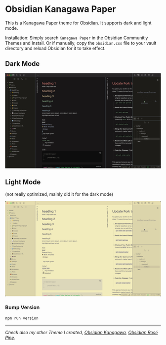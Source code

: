 # Obsidian Kanagawa Paper
This is a [Kanagawa Paper](https://github.com/sho-87/kanagawa-paper.nvim) theme for [Obsidian](https://obsidian.md/). It supports dark and light mode.

Installation: Simply search `Kanagawa Paper` in the Obsidian Communitiy Themes and Install. Or if manually, copy the `obsidian.css` file to your vault directory and reload Obsidian for it to take effect.

## Dark Mode
![](dark_high.jpg)

## Light Mode 
(not really optimized, mainly did it for the dark mode)

![](light_high.jpg)

### Bump Version

```sh
npm run version
```



---

*Check also my other Theme I created, [Obsidian Kanagawa](https://github.com/sspaeti/obsidian_kanagawa/), [Obsidian Rosé Pine](https://github.com/sspaeti/obsidian_rose_pine/).*
